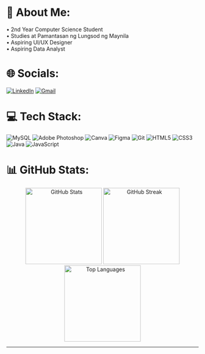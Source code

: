 # 💫 About Me:
• 2nd Year Computer Science Student<br>• Studies at Pamantasan ng Lungsod ng Maynila<br>• Aspiring UI/UX Designer <br>• Aspiring Data Analyst<br>


# 🌐 Socials:
[![LinkedIn](https://img.shields.io/badge/LinkedIn-%230077B5.svg?logo=linkedin&logoColor=white)](https://linkedin.com/in/DaveMagbag)
[![Gmail](https://img.shields.io/badge/Gmail-D14836?logo=gmail&logoColor=white)](mailto:davemagbag07@gmail.com)
 

# 💻 Tech Stack:
![MySQL](https://img.shields.io/badge/mysql-4479A1.svg?style=for-the-badge&logo=mysql&logoColor=white) ![Adobe Photoshop](https://img.shields.io/badge/adobe%20photoshop-%2331A8FF.svg?style=for-the-badge&logo=adobe%20photoshop&logoColor=white) ![Canva](https://img.shields.io/badge/Canva-%2300C4CC.svg?style=for-the-badge&logo=Canva&logoColor=white) ![Figma](https://img.shields.io/badge/figma-%23F24E1E.svg?style=for-the-badge&logo=figma&logoColor=white) ![Git](https://img.shields.io/badge/git-%23F05033.svg?style=for-the-badge&logo=git&logoColor=white) ![HTML5](https://img.shields.io/badge/html5-%23E34F26.svg?style=for-the-badge&logo=html5&logoColor=white) ![CSS3](https://img.shields.io/badge/css3-%231572B6.svg?style=for-the-badge&logo=css3&logoColor=white) ![Java](https://img.shields.io/badge/java-%23ED8B00.svg?style=for-the-badge&logo=openjdk&logoColor=white) ![JavaScript](https://img.shields.io/badge/javascript-%23323330.svg?style=for-the-badge&logo=javascript&logoColor=%23F7DF1E)
# 📊 GitHub Stats:
<div align="center">
  <!-- Top row: Two stats -->
  <div>
    <img src="https://github-readme-stats.vercel.app/api?username=DaveMagbag&theme=dracula&hide_border=true&include_all_commits=true&count_private=false" alt="GitHub Stats" height="200px">
    <img src="https://github-readme-streak-stats.herokuapp.com/?user=DaveMagbag&theme=dracula&hide_border=true" alt="GitHub Streak" height="200px">
  </div>
  <!-- Bottom row: One stat -->
  <div>
    <img src="https://github-readme-stats.vercel.app/api/top-langs/?username=DaveMagbag&theme=dracula&hide_border=true&include_all_commits=true&count_private=false&layout=compact" alt="Top Languages" height="200px">
  </div>
</div>


---
